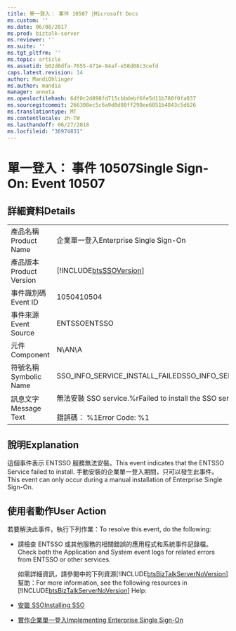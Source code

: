 ```yaml
---
title: 單一登入： 事件 10507 |Microsoft Docs
ms.custom: ''
ms.date: 06/08/2017
ms.prod: biztalk-server
ms.reviewer: ''
ms.suite: ''
ms.tgt_pltfrm: ''
ms.topic: article
ms.assetid: b02d8dfa-7655-471e-84af-e58d08c3cefd
caps.latest.revision: 14
author: MandiOhlinger
ms.author: mandia
manager: anneta
ms.openlocfilehash: 6df0c2d898fd715cbbdebf6fe5d11b780f0fa037
ms.sourcegitcommit: 266308ec5c6a9d8d80ff298ee6051b4843c5d626
ms.translationtype: MT
ms.contentlocale: zh-TW
ms.lasthandoff: 06/27/2018
ms.locfileid: "36974831"
---
```

# <a name="single-sign-on-event-10507"></a><span data-ttu-id="fad94-102">單一登入： 事件 10507</span><span class="sxs-lookup"><span data-stu-id="fad94-102">Single Sign-On: Event 10507</span></span>
## <a name="details"></a><span data-ttu-id="fad94-103">詳細資料</span><span class="sxs-lookup"><span data-stu-id="fad94-103">Details</span></span>  

|                 |                                                                 |
|-----------------|-----------------------------------------------------------------|
|  <span data-ttu-id="fad94-104">產品名稱</span><span class="sxs-lookup"><span data-stu-id="fad94-104">Product Name</span></span>   |                    <span data-ttu-id="fad94-105">企業單一登入</span><span class="sxs-lookup"><span data-stu-id="fad94-105">Enterprise Single Sign-On</span></span>                    |
| <span data-ttu-id="fad94-106">產品版本</span><span class="sxs-lookup"><span data-stu-id="fad94-106">Product Version</span></span> |   [!INCLUDE[btsSSOVersion](../includes/btsssoversion-md.md)]    |
|    <span data-ttu-id="fad94-107">事件識別碼</span><span class="sxs-lookup"><span data-stu-id="fad94-107">Event ID</span></span>     |                              <span data-ttu-id="fad94-108">10504</span><span class="sxs-lookup"><span data-stu-id="fad94-108">10504</span></span>                              |
|  <span data-ttu-id="fad94-109">事件來源</span><span class="sxs-lookup"><span data-stu-id="fad94-109">Event Source</span></span>   |                             <span data-ttu-id="fad94-110">ENTSSO</span><span class="sxs-lookup"><span data-stu-id="fad94-110">ENTSSO</span></span>                              |
|    <span data-ttu-id="fad94-111">元件</span><span class="sxs-lookup"><span data-stu-id="fad94-111">Component</span></span>    |                               <span data-ttu-id="fad94-112">N\A</span><span class="sxs-lookup"><span data-stu-id="fad94-112">N\A</span></span>                               |
|  <span data-ttu-id="fad94-113">符號名稱</span><span class="sxs-lookup"><span data-stu-id="fad94-113">Symbolic Name</span></span>  |                 <span data-ttu-id="fad94-114">SSO_INFO_SERVICE_INSTALL_FAILED</span><span class="sxs-lookup"><span data-stu-id="fad94-114">SSO_INFO_SERVICE_INSTALL_FAILED</span></span>                 |
|  <span data-ttu-id="fad94-115">訊息文字</span><span class="sxs-lookup"><span data-stu-id="fad94-115">Message Text</span></span>   | <span data-ttu-id="fad94-116">無法安裝 SSO service.%r</span><span class="sxs-lookup"><span data-stu-id="fad94-116">Failed to install the SSO service.%r</span></span><br /><br /> <span data-ttu-id="fad94-117">錯誤碼： %1</span><span class="sxs-lookup"><span data-stu-id="fad94-117">Error Code: %1</span></span> |

## <a name="explanation"></a><span data-ttu-id="fad94-118">說明</span><span class="sxs-lookup"><span data-stu-id="fad94-118">Explanation</span></span>  
 <span data-ttu-id="fad94-119">這個事件表示 ENTSSO 服務無法安裝。</span><span class="sxs-lookup"><span data-stu-id="fad94-119">This event indicates that the ENTSSO Service failed to install.</span></span> <span data-ttu-id="fad94-120">手動安裝的企業單一登入期間，只可以發生此事件。</span><span class="sxs-lookup"><span data-stu-id="fad94-120">This event can only occur during a manual installation of Enterprise Single Sign-On.</span></span>  

## <a name="user-action"></a><span data-ttu-id="fad94-121">使用者動作</span><span class="sxs-lookup"><span data-stu-id="fad94-121">User Action</span></span>  
 <span data-ttu-id="fad94-122">若要解決此事件，執行下列作業：</span><span class="sxs-lookup"><span data-stu-id="fad94-122">To resolve this event, do the following:</span></span>  

- <span data-ttu-id="fad94-123">請檢查 ENTSSO 或其他服務的相關錯誤的應用程式和系統事件記錄檔。</span><span class="sxs-lookup"><span data-stu-id="fad94-123">Check both the Application and System event logs for related errors from ENTSSO or other services.</span></span>  

  <span data-ttu-id="fad94-124">如需詳細資訊，請參閱中的下列資源[!INCLUDE[btsBizTalkServerNoVersion](../includes/btsbiztalkservernoversion-md.md)]幫助：</span><span class="sxs-lookup"><span data-stu-id="fad94-124">For more information, see the following resources in [!INCLUDE[btsBizTalkServerNoVersion](../includes/btsbiztalkservernoversion-md.md)] Help:</span></span>  

- [<span data-ttu-id="fad94-125">安裝 SSO</span><span class="sxs-lookup"><span data-stu-id="fad94-125">Installing SSO</span></span>](../core/installing-sso.md)  

- [<span data-ttu-id="fad94-126">實作企業單一登入</span><span class="sxs-lookup"><span data-stu-id="fad94-126">Implementing Enterprise Single Sign-On</span></span>](../core/implementing-enterprise-single-sign-on.md)
